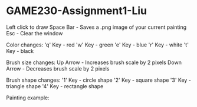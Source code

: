 # GAME230-Assignment1-Liu

Left click to draw
Space Bar - Saves a .png image of your current painting
Esc - Clear the window

Color changes:
'q' Key - red
'w' Key - green
'e' Key - blue
'r' Key - white
't' Key - black

Brush size changes:
Up Arrow - Increases brush scale by 2 pixels
Down Arrow - Decreases brush scale by 2 pixels

Brush shape changes:
'1' Key - circle shape
'2' Key - square shape
'3' Key - triangle shape
'4' Key - rectangle shape

Painting example:
 
